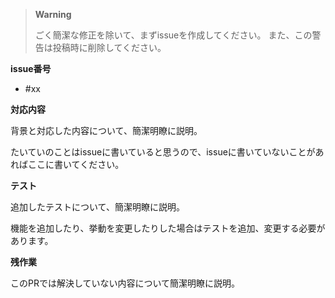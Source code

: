 > **Warning**
> 
> ごく簡潔な修正を除いて、まずissueを作成してください。
> また、この警告は投稿時に削除してください。

**issue番号**

- #xx

**対応内容**

背景と対応した内容について、簡潔明瞭に説明。

たいていのことはissueに書いていると思うので、issueに書いていないことがあればここに書いてください。

**テスト**

追加したテストについて、簡潔明瞭に説明。

機能を追加したり、挙動を変更したりした場合はテストを追加、変更する必要があります。

**残作業**

このPRでは解決していない内容について簡潔明瞭に説明。
